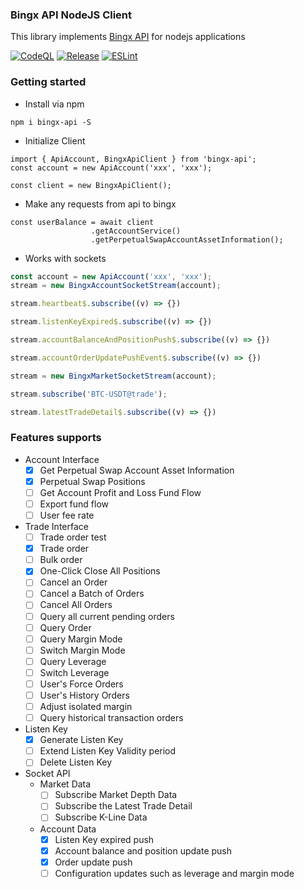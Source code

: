 ### Bingx API NodeJS Client
This library implements [Bingx API](https://bingx-api.github.io/docs/#/swapV2/introduce) for nodejs applications

[![CodeQL](https://github.com/singlesly/bingx-api/actions/workflows/codeql.yml/badge.svg)](https://github.com/singlesly/bingx-api/actions/workflows/codeql.yml)
[![Release](https://github.com/singlesly/bingx-api/actions/workflows/release.yml/badge.svg)](https://github.com/singlesly/bingx-api/actions/workflows/release.yml)
[![ESLint](https://github.com/singlesly/bingx-api/actions/workflows/eslint.yml/badge.svg?branch=main)](https://github.com/singlesly/bingx-api/actions/workflows/eslint.yml)

### Getting started
* Install via npm
```shell
npm i bingx-api -S
```
* Initialize Client
```shell
import { ApiAccount, BingxApiClient } from 'bingx-api';
const account = new ApiAccount('xxx', 'xxx');

const client = new BingxApiClient();
```

* Make any requests from api to bingx
```shell
const userBalance = await client
                  .getAccountService()
                  .getPerpetualSwapAccountAssetInformation();
```

* Works with sockets
```typescript
const account = new ApiAccount('xxx', 'xxx');
stream = new BingxAccountSocketStream(account);

stream.heartbeat$.subscribe((v) => {})

stream.listenKeyExpired$.subscribe((v) => {})

stream.accountBalanceAndPositionPush$.subscribe((v) => {})

stream.accountOrderUpdatePushEvent$.subscribe((v) => {})
```

```typescript
stream = new BingxMarketSocketStream(account);

stream.subscribe('BTC-USDT@trade');

stream.latestTradeDetail$.subscribe((v) => {})

```


### Features supports

* Account Interface
    - [x] Get Perpetual Swap Account Asset Information
    - [x] Perpetual Swap Positions
    - [ ] Get Account Profit and Loss Fund Flow
    - [ ] Export fund flow
    - [ ] User fee rate
* Trade Interface
    - [ ] Trade order test
    - [x] Trade order
    - [ ] Bulk order
    - [x] One-Click Close All Positions
    - [ ] Cancel an Order
    - [ ] Cancel a Batch of Orders
    - [ ] Cancel All Orders
    - [ ] Query all current pending orders
    - [ ] Query Order
    - [ ] Query Margin Mode
    - [ ] Switch Margin Mode
    - [ ] Query Leverage
    - [ ] Switch Leverage
    - [ ] User's Force Orders
    - [ ] User's History Orders
    - [ ] Adjust isolated margin
    - [ ] Query historical transaction orders
* Listen Key
    - [x] Generate Listen Key
    - [ ] Extend Listen Key Validity period
    - [ ] Delete Listen Key
* Socket API
    * Market Data
        - [ ] Subscribe Market Depth Data
        - [ ] Subscribe the Latest Trade Detail
        - [ ] Subscribe K-Line Data
    * Account Data
        - [x] Listen Key expired push
        - [x] Account balance and position update push
        - [x] Order update push
        - [ ] Configuration updates such as leverage and margin mode
